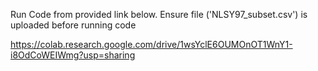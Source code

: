Run Code from provided link below. Ensure file ('NLSY97_subset.csv') is uploaded before running code

https://colab.research.google.com/drive/1wsYclE6OUMOnOT1WnY1-i8OdCoWEIWmg?usp=sharing
